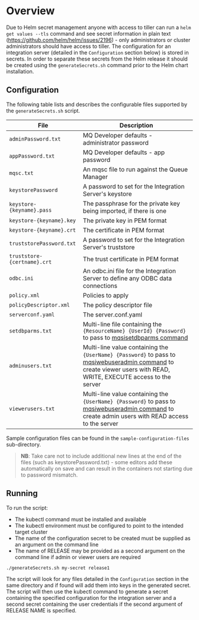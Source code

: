 # Overview

Due to Helm secret management anyone with access to tiller can run a `helm get values --tls` command and see secret information in plain text (https://github.com/helm/helm/issues/2196) - only administrators or cluster administrators should have access to tiller. The configuration for an integration server (detailed in the `Configuration` section below) is stored in secrets. In order to separate these secrets from the Helm release it should be created using the `generateSecrets.sh` command prior to the Helm chart installation.

## Configuration
The following table lists and describes the configurable files supported by the `generateSecrets.sh` script.

| File                             | Description                                                        |
| -------------------------------- | ------------------------------------------------------------------ |
| `adminPassword.txt`              | MQ Developer defaults - administrator password                     |  
| `appPassword.txt`                | MQ Developer defaults - app password                               |
| `mqsc.txt`                       | An mqsc file to run against the Queue Manager                      |
| `keystorePassword`               | A password to set for the Integration Server's keystore            |
| `keystore-{keyname}.pass`        | The passphrase for the private key being imported, if there is one |
| `keystore-{keyname}.key`         | The private key in PEM format                                      |
| `keystore-{keyname}.crt`         | The certificate in PEM format                                      |
| `truststorePassword.txt`         | A password to set for the Integration Server's truststore          |
| `truststore-{certname}.crt`      | The trust certificate in PEM format                                |
| `odbc.ini`                       | An odbc.ini file for the Integration Server to define any ODBC data connections |
| `policy.xml`                     | Policies to apply                                                  |
| `policyDescriptor.xml`           | The policy descriptor file                                         |
| `serverconf.yaml`                | The server.conf.yaml                                               |
| `setdbparms.txt`                 | Multi-line file containing the `{ResourceName} {UserId} {Password}` to pass to [mqsisetdbparms command](https://www.ibm.com/support/knowledgecenter/en/SSTTDS_11.0.0/com.ibm.etools.mft.doc/an09155_.htm) |
| `adminusers.txt`                    | Multi-line value containing the `{UserName} {Password}` to pass to [mqsiwebuseradmin command](https://www.ibm.com/support/knowledgecenter/en/SSTTDS_11.0.0/com.ibm.etools.mft.doc/bn28490_.htm) to create viewer users with READ, WRITE, EXECUTE access to the server |
| `viewerusers.txt`                   | Multi-line value containing the `{UserName} {Password}` to pass to [mqsiwebuseradmin command](https://www.ibm.com/support/knowledgecenter/en/SSTTDS_11.0.0/com.ibm.etools.mft.doc/bn28490_.htm) to create admin users with READ access to the server |
Sample configuration files can be found in the `sample-configuration-files` sub-directory.

> **NB**: Take care not to include additional new lines at the end of the files (such as keystorePassword.txt) - some editors add these automatically on save and can result in the containers not starting due to password mismatch.

## Running

To run the script:
- The kubectl command must be installed and available
- The kubectl environment must be configured to point to the intended target cluster
- The name of the configuration secret to be created must be supplied as an argument on the command line
- The name of RELEASE may be provided as a second argument on the command line if admin or viewer users are required

```
./generateSecrets.sh my-secret release1
```

The script will look for any files detailed in the `Configuration` section in the same directory and if found will add them into keys in the generated secret. The script will then use the kubectl command to generate a secret containing the specified configuration for the integration server and a second secret containing the user credentials if the second argument of RELEASE NAME is specified.
